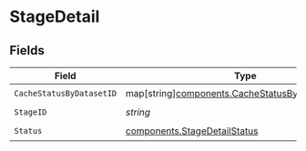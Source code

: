 # StageDetail


## Fields

| Field                                                                                                       | Type                                                                                                        | Required                                                                                                    | Description                                                                                                 |
| ----------------------------------------------------------------------------------------------------------- | ----------------------------------------------------------------------------------------------------------- | ----------------------------------------------------------------------------------------------------------- | ----------------------------------------------------------------------------------------------------------- |
| `CacheStatusByDatasetID`                                                                                    | map[string][components.CacheStatusByDatasetIDUnion](../../models/components/cachestatusbydatasetidunion.md) | :heavy_check_mark:                                                                                          | N/A                                                                                                         |
| `StageID`                                                                                                   | *string*                                                                                                    | :heavy_check_mark:                                                                                          | N/A                                                                                                         |
| `Status`                                                                                                    | [components.StageDetailStatus](../../models/components/stagedetailstatus.md)                                | :heavy_check_mark:                                                                                          | N/A                                                                                                         |
